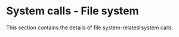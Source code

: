 # System calls - File system

This section contains the details of file system-related system calls.
